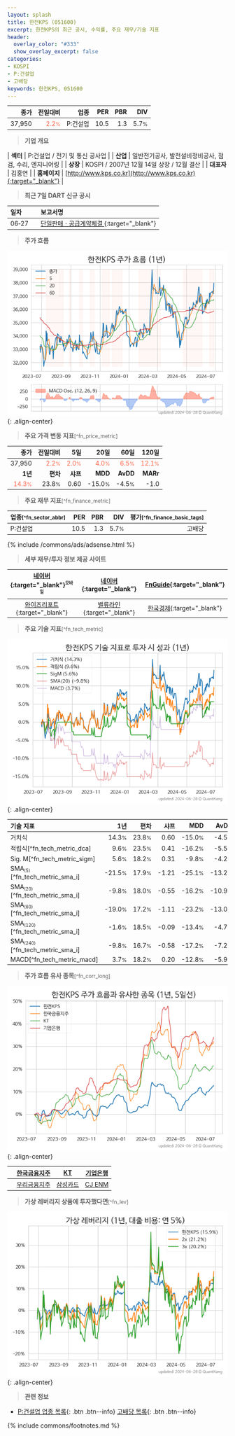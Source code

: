```yaml
---
layout: splash
title: 한전KPS (051600)
excerpt: 한전KPS의 최근 공시, 수익률, 주요 재무/기술 지표
header:
  overlay_color: "#333"
  show_overlay_excerpt: false
categories:
- KOSPI
- P:건설업
- 고배당
keywords: 한전KPS, 051600
---
```


| **종가** | **전일대비** | **업종** | **PER** | **PBR** | **DIV** |
| -------: | -----------: | -------: | ------: | ------: | ------: |
| 37,950 | <span style="color: tomato">2.2<small>%</small></span> | P:건설업 | 10.5 | 1.3 | 5.7<small>%</small> |

<!-- more -->


> **기업 개요**<a id="company"></a>

| <span style="white-space:nowrap;">**섹터**</span> | P:건설업 / 전기 및 통신 공사업 |
| <span style="white-space:nowrap;">**산업**</span> | 일반전기공사, 발전설비정비공사, 점검, 수리, 엔지니어링 |
| <span style="white-space:nowrap;">**상장**</span> | KOSPI / 2007년 12월 14일 상장 / 12월 결산 |
| <span style="white-space:nowrap;">**대표자**</span> | 김홍연 |
| <span style="white-space:nowrap;">**홈페이지**</span> | [http://www.kps.co.kr](http://www.kps.co.kr){:target="_blank"} |


> **최근 7일 DART 신규 공시**<a id="dart"></a>

| **일자** |      | **보고서명** |
| :------- | :--- | :----------- |
| 06&#x2011;27 | | [단일판매ㆍ공급계약체결              ](https://dart.fss.or.kr/dsaf001/main.do?rcpNo=20240627800155){:target="_blank"} |


> **주가 흐름**<a id="price"></a>

![051600](/stock/images/051600.png){: .align-center}


> **주요 가격 변동 지표**<small>[^fn_price_metric]</small>

| **종가** | **전일대비** | **5일** | **20일** | **60일** | **120일** |
| -------: | -----------: | ------: | -------: | -------: | --------: |
| 37,950 | <span style="color: tomato">2.2<small>%</small></span> | <span style="color: tomato">2.0<small>%</small></span> | <span style="color: tomato">4.0<small>%</small></span> | <span style="color: tomato">6.5<small>%</small></span> | <span style="color: tomato">12.1<small>%</small></span> |
| **1년** | **편차** | **샤프** | **MDD** | **AvDD** | **MARr** |
| <span style="color: tomato">14.3<small>%</small></span> | 23.8<small>%</small> | 0.60 | -15.0<small>%</small> | -4.5<small>%</small> | -1.0 |


> **주요 재무 지표**<small>[^fn_finance_metric]</small>

| **업종**<small>[^fn_sector_abbr]</small> | **PER** | **PBR** | **DIV** | **평가**<small>[^fn_finance_basic_tags]</small> |
| :--------------------------------------- | ------: | ------: | ------: | ----------------------------------------------: |
| P:건설업 | 10.5 | 1.3 | 5.7<small>%</small> | 고배당 |



{% include /commons/ads/adsense.html %}

> **세부 재무/투자 정보 제공 사이트**

| [네이버](https://m.stock.naver.com/domestic/stock/051600/finance/summary){:target="_blank"}<sup><small>모바일</small></sup> | [네이버](https://finance.naver.com/item/coinfo.naver?code=051600){:target="_blank"} | [FnGuide](https://comp.fnguide.com/SVO2/ASP/SVD_Invest.asp?gicode=A051600&MenuYn=Y){:target="_blank"} |
| :---: | :---: | :---: |
| [와이즈리포트](https://comp.wisereport.co.kr/company/c1040001.aspx?cmp_cd=051600){:target="_blank"} | [밸류라인](https://www.valueline.co.kr/finance/summary/051600){:target="_blank"} | [한국경제](https://markets.hankyung.com/stock/051600/financial-summary){:target="_blank"} |


> **주요 기술 지표**<small>[^fn_tech_metric]</small>


![051600](/stock/images/051600_tech.png){: .align-center}

| **기술 지표** | **1년** | **편차** | **샤프** | **MDD** | **AvDD** |
| :------------ | ------: | -----------: | -------: | ------: | -------: |
| 거치식 | 14.3<small>%</small> | 23.8<small>%</small> | 0.60 | -15.0<small>%</small> | -4.5<small>%</small> |
| 적립식[^fn_tech_metric_dca] | 9.6<small>%</small> | 23.5<small>%</small> | 0.41 | -16.2<small>%</small> | -5.5<small>%</small> |
| Sig. M[^fn_tech_metric_sigm] | 5.6<small>%</small> | 18.2<small>%</small> | 0.31 | -9.8<small>%</small> | -4.2<small>%</small> |
| SMA<small><sub>(5)</sub></small>[^fn_tech_metric_sma_i] | -21.5<small>%</small> | 17.9<small>%</small> | -1.21 | -25.1<small>%</small> | -13.2<small>%</small> |
| SMA<small><sub>(20)</sub></small>[^fn_tech_metric_sma_i] | -9.8<small>%</small> | 18.0<small>%</small> | -0.55 | -16.2<small>%</small> | -10.9<small>%</small> |
| SMA<small><sub>(60)</sub></small>[^fn_tech_metric_sma_i] | -19.0<small>%</small> | 17.2<small>%</small> | -1.11 | -23.2<small>%</small> | -13.0<small>%</small> |
| SMA<small><sub>(120)</sub></small>[^fn_tech_metric_sma_i] | -1.6<small>%</small> | 18.5<small>%</small> | -0.09 | -13.4<small>%</small> | -4.7<small>%</small> |
| SMA<small><sub>(240)</sub></small>[^fn_tech_metric_sma_i] | -9.8<small>%</small> | 16.7<small>%</small> | -0.58 | -17.2<small>%</small> | -7.2<small>%</small> |
| MACD[^fn_tech_metric_macd] | 3.7<small>%</small> | 18.2<small>%</small> | 0.20 | -12.8<small>%</small> | -5.9<small>%</small> |


> **주가 흐름 유사 종목**<a id="corr"></a><small>[^fn_corr_long]</small>

![051600](/stock/images/051600_corr.png){: .align-center}

|       | [한국금융지주](/071050/) | [KT](/030200/) | [기업은행](/024110/) |
| :---: | :------------------------------------: | :------------------------------------: | :------------------------------------: |
|       | [우리금융지주](/316140/) | [삼성카드](/029780/) | [CJ ENM](/035760/) |


> **가상 레버리지 상품에 투자했다면**<a id="2x"></a><small>[^fn_lev]</small>

![051600](/stock/images/051600_2x.png){: .align-center}


> **관련 정보**

- [P:건설업 업종 목록](/stats/sector/kospi_업종_건설업_종목/){: .btn .btn--info} [고배당 목록](/fn/fn_high_div/){: .btn .btn--info}

{% include commons/footnotes.md %}